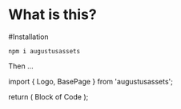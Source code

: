 # What is this?

#Installation

`npm i augustusassets`


Then ...

import { Logo, BasePage } from 'augustusassets';

return (
    <BasePage>
        Block of Code
    </BasePage>
);

